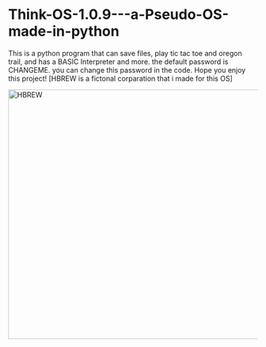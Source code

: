 # Think-OS-1.0.9---a-Pseudo-OS-made-in-python
This is a python program that can save files, play tic tac toe and oregon trail, and has a BASIC Interpreter and more. the default password is CHANGEME. you can change this password in the code.  Hope you enjoy this project! 
[HBREW is a fictonal corparation that i made for this OS]

<img width="644" height="505" alt="HBREW" src="https://github.com/user-attachments/assets/5fe87846-b5cd-4977-a3fb-d35a331e8351" />
